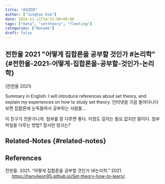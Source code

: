 ```yaml
---
title: "#집합론"
author: ["Junghan Kim"]
date: 2024-11-11T14:52:00+09:00
tags: ["meta", "settheory", "fleeting"]
categories: ["Noname"]
draft: false
---
```


<!--more-->


## 전한울 2021 "어떻게 집합론을 공부할 것인가 #논리학" {#전한울-2021-어떻게-집합론을-공부할-것인가-논리학}

(전한울 2021)

Summary in English: I will introduce references about set theory, and explain my experiences on how to study set theory. 인터넷을 가끔 돌아다니다 보면 집합론에 눈독들여서 공부하는 사람들...

이 친구가 전문가니까. 첨부를 잘 다루면 좋다. 이정도 깊이는 필요 없지만 말이다. 첨부파일을 다루는 방법? 잠시만 링크는?


## Related-Notes {#related-notes}

## References

<style>.csl-entry{text-indent: -1.5em; margin-left: 1.5em;}</style><div class="csl-bib-body">
  <div class="csl-entry">전한울. 2021. “어떻게 집합론을 공부할 것인가 \#논리학.” 2021. <a href="https://hanuljeon95.github.io/Set-theory-how-to-learn/">https://hanuljeon95.github.io/Set-theory-how-to-learn/</a>.</div>
</div>
